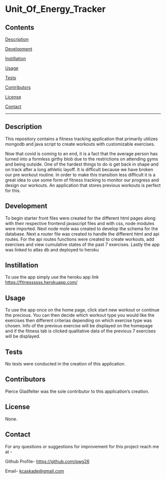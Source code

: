 # Unit_Of_Energy_Tracker

## Contents  
[Description](#Description) 
 
[Development](#Development) 

[Instillation](#Instillation)

[Usage](#Usage)

[Tests](#Tests)

[Contributors](#Contributors)

[License](#License)

[Contact](#Contact)


*  *  *  *  *

## Description
This repository contains a fitness tracking application that primarily utilizes mongodb and java script to create workouts with customizable exercises. 

Now that covid is coming to an end, it is a fact that the average person has turned into a formless girthy blob due to the restrictions on attending gyms and being outside. One of the hardest things to do is get back in shape and on track after a long athletic layoff. It is difficult because we have broken our pre workout routine. In order to make this transition less difficult it is a great idea to use some form of fitness tracking to monitor our progress and design our workouts. An application that stores previous workouts is perfect for this.


## Development
To begin starter front files were created for the different html pages along with their respective frontend javascript files and  with css, node modules were imported. Next node mole was created to develop the schema for the database. Next a router file was created to handle the different html and api routes. For the api routes functions were created to create workouts, add exercises and view cumulative states of the past 7 exercises. Lastly the app was linked to atlas db and deployed to heroku

## Instillation
To use the app simply use the heroku app link https://fitnessssss.herokuapp.com/


## Usage
To use the app once on the home page, click start new workout or continue the precious. You can then decide which workout type you would like the exercises then different criterias depending on which exercise type was chosen. Info of the previous exercise will be displayed on the homepage and if the fitness tab is clicked qualitative data of the previous 7 exercises will be displayed.


## Tests
No tests were conducted in the creation of this application.


## Contributors
Pierce Gladfelter was the sole contributor to this application’s creation.


## License
None.


## Contact
For any questions or suggestions for improvement for this project reach me at -

Github Profile-  https://github.com/pwg26 

Email- kcaskade@gmail.com
